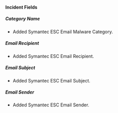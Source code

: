 
#### Incident Fields

##### Category Name

- Added Symantec ESC Email Malware Category.
##### Email Recipient

- Added Symantec ESC Email Recipient.
##### Email Subject

- Added Symantec ESC Email Subject.
##### Email Sender

- Added Symantec ESC Email Sender.

